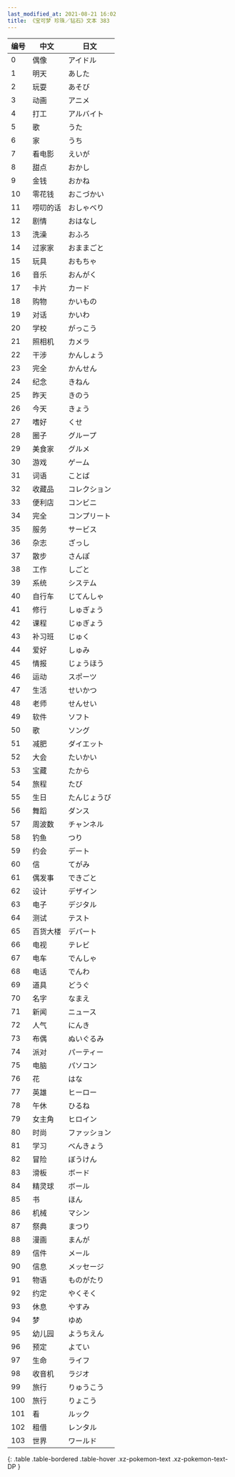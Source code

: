 ```yaml
---
last_modified_at: 2021-08-21 16:02
title: 《宝可梦 珍珠／钻石》文本 383
---
```

| 编号 | 中文 | 日文 |
| ---- | ---- | ---- |
| 0 | 偶像 | アイドル |
| 1 | 明天 | あした |
| 2 | 玩耍 | あそび |
| 3 | 动画 | アニメ |
| 4 | 打工 | アルバイト |
| 5 | 歌 | うた |
| 6 | 家 | うち |
| 7 | 看电影 | えいが |
| 8 | 甜点 | おかし |
| 9 | 金钱 | おかね |
| 10 | 零花钱 | おこづかい |
| 11 | 唠叨的话 | おしゃべり |
| 12 | 剧情 | おはなし |
| 13 | 洗澡 | おふろ |
| 14 | 过家家 | おままごと |
| 15 | 玩具 | おもちゃ |
| 16 | 音乐 | おんがく |
| 17 | 卡片 | カード |
| 18 | 购物 | かいもの |
| 19 | 对话 | かいわ |
| 20 | 学校 | がっこう |
| 21 | 照相机 | カメラ |
| 22 | 干涉 | かんしょう |
| 23 | 完全 | かんせん |
| 24 | 纪念 | きねん |
| 25 | 昨天 | きのう |
| 26 | 今天 | きょう |
| 27 | 嗜好 | くせ |
| 28 | 圈子 | グループ |
| 29 | 美食家 | グルメ |
| 30 | 游戏 | ゲーム |
| 31 | 词语 | ことば |
| 32 | 收藏品 | コレクション |
| 33 | 便利店 | コンビニ |
| 34 | 完全 | コンプリート |
| 35 | 服务 | サービス |
| 36 | 杂志 | ざっし |
| 37 | 散步 | さんぽ |
| 38 | 工作 | しごと |
| 39 | 系统 | システム |
| 40 | 自行车 | じてんしゃ |
| 41 | 修行 | しゅぎょう |
| 42 | 课程 | じゅぎょう |
| 43 | 补习班 | じゅく |
| 44 | 爱好 | しゅみ |
| 45 | 情报 | じょうほう |
| 46 | 运动 | スポーツ |
| 47 | 生活 | せいかつ |
| 48 | 老师 | せんせい |
| 49 | 软件 | ソフト |
| 50 | 歌 | ソング |
| 51 | 减肥 | ダイエット |
| 52 | 大会 | たいかい |
| 53 | 宝藏 | たから |
| 54 | 旅程 | たび |
| 55 | 生日 | たんじょうび |
| 56 | 舞蹈 | ダンス |
| 57 | 周波数 | チャンネル |
| 58 | 钓鱼 | つり |
| 59 | 约会 | デート |
| 60 | 信 | てがみ |
| 61 | 偶发事 | できごと |
| 62 | 设计 | デザイン |
| 63 | 电子 | デジタル |
| 64 | 测试 | テスト |
| 65 | 百货大楼 | デパート |
| 66 | 电视 | テレビ |
| 67 | 电车 | でんしゃ |
| 68 | 电话 | でんわ |
| 69 | 道具 | どうぐ |
| 70 | 名字 | なまえ |
| 71 | 新闻 | ニュース |
| 72 | 人气 | にんき |
| 73 | 布偶 | ぬいぐるみ |
| 74 | 派对 | パーティー |
| 75 | 电脑 | パソコン |
| 76 | 花 | はな |
| 77 | 英雄 | ヒーロー |
| 78 | 午休 | ひるね |
| 79 | 女主角 | ヒロイン |
| 80 | 时尚 | ファッション |
| 81 | 学习 | べんきょう |
| 82 | 冒险 | ぼうけん |
| 83 | 滑板 | ボード |
| 84 | 精灵球 | ボール |
| 85 | 书 | ほん |
| 86 | 机械 | マシン |
| 87 | 祭典 | まつり |
| 88 | 漫画 | まんが |
| 89 | 信件 | メール |
| 90 | 信息 | メッセージ |
| 91 | 物语 | ものがたり |
| 92 | 约定 | やくそく |
| 93 | 休息 | やすみ |
| 94 | 梦 | ゆめ |
| 95 | 幼儿园 | ようちえん |
| 96 | 预定 | よてい |
| 97 | 生命 | ライフ |
| 98 | 收音机 | ラジオ |
| 99 | 旅行 | りゅうこう |
| 100 | 旅行 | りょこう |
| 101 | 看 | ルック |
| 102 | 租借 | レンタル |
| 103 | 世界 | ワールド |
{: .table .table-bordered .table-hover .xz-pokemon-text .xz-pokemon-text-DP }